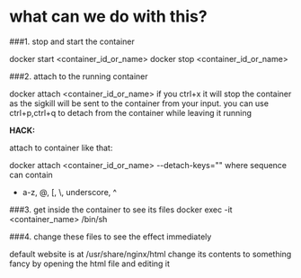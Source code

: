 what can we do with this?
=========================

###1. stop and start the container

docker start <container_id_or_name>
docker stop <container_id_or_name>

###2. attach to the running container

docker attach <container_id_or_name>
if you ctrl+x it will stop the container as the sigkill will be sent to the container from your input. 
you can use ctrl+p,ctrl+q to detach from the container while leaving it running

**HACK:**

attach to container like that:

docker attach <container_id_or_name> --detach-keys="<sequence>"
	where sequence can contain
- a-z, @, [, \\, underscore, ^

###3. get inside the container to see its files
docker exec -it <container_name> /bin/sh

###4. change these files to see the effect immediately

default website is at /usr/share/nginx/html
change its contents to something fancy by opening the html file and editing it
